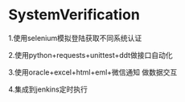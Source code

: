 # SystemVerification

1.使用selenium模拟登陆获取不同系统认证

2.使用python+requests+unittest+ddt做接口自动化

3.使用oracle+excel+html+eml+微信通知 做数据交互

4.集成到jenkins定时执行
